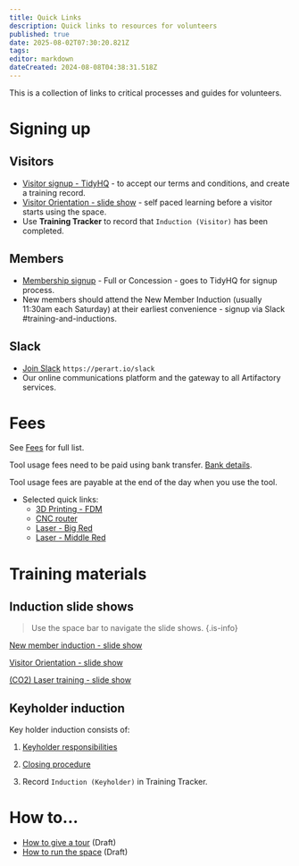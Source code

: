 ```yaml
---
title: Quick Links
description: Quick links to resources for volunteers
published: true
date: 2025-08-02T07:30:20.821Z
tags: 
editor: markdown
dateCreated: 2024-08-08T04:38:31.518Z
---
```


This is a collection of links to critical processes and guides for volunteers.

# Signing up

## Visitors
  * [Visitor signup - TidyHQ](https://perart.io/visitor) - to accept our terms and conditions, and create a training record.
  * [Visitor Orientation - slide show](https://perart.io/visitor_induction) - self paced learning before a visitor starts using the space.
  * Use **Training Tracker** to record that `Induction (Visitor)` has been completed.

## Members
  * [Membership signup](https://artifactory.org.au/pricing) - Full or Concession - goes to TidyHQ for signup process.
  * New members should attend the New Member Induction (usually 11:30am each Saturday) at their earliest convenience - signup via Slack #training-and-inductions.
  
## Slack
  * [Join Slack](https://perart.io/slack) `https://perart.io/slack`
  * Our online communications platform and the gateway to all Artifactory services.

# Fees

See [Fees](/docs/policies/fees) for full list.

Tool usage fees need to be paid using bank transfer. [Bank details](/docs/committee/bank_details).

Tool usage fees are payable at the end of the day when you use the tool.

* Selected quick links:
  * [3D Printing - FDM](/docs/policies/fees#h-3d-printer-fdm)
  * [CNC router](/docs/policies/fees#cnc-router-swarf-o-mat)
  * [Laser - Big Red](/docs/policies/fees#laser-cutter-big-red)
  * [Laser - Middle Red](/docs/policies/fees#laser-cutter-middle-red)

# Training materials

## Induction slide shows

> Use the space bar to navigate the slide shows.
{.is-info}

[New member induction - slide show](https://perart.io/member_induction)

[Visitor Orientation - slide show](https://perart.io/visitor_induction)

[(CO2) Laser training - slide show](https://slides.artifactory.org.au/machine_big-red#/title-slide)

## Keyholder induction

Key holder induction consists of:

1. [Keyholder responsibilities](/docs/policies/keyholder_responsibilities)

2. [Closing procedure](/docs/committee/lockup)

3. Record `Induction (Keyholder)` in Training Tracker.

# How to...

* [How to give a tour](/testing/drafts/howto_tour) (Draft)
* [How to run the space](/testing/drafts/howto_run_the_space) (Draft)